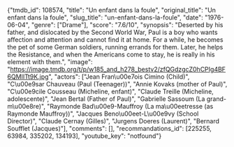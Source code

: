 {"tmdb_id": 108574, "title": "Un enfant dans la foule", "original_title": "Un enfant dans la foule", "slug_title": "un-enfant-dans-la-foule", "date": "1976-06-04", "genre": ["Drame"], "score": "7.6/10", "synopsis": "Deserted by his father, and dislocated by the Second World War, Paul is a boy who wants affection and attention and cannot find it at home. For a while, he becomes the pet of some German soldiers, running errands for them. Later, he helps the Resistance, and when the Americans come to stay, he is really in his element with them.", "image": "https://image.tmdb.org/t/p/w185_and_h278_bestv2/zfQGdzgcZ0hCPIg4BF6QMIITt9K.jpg", "actors": ["Jean Fran\u00e7ois Cimino (Child)", "C\u00e9sar Chauveau (Paul (Teenager))", "Annie Kovaks (mother of Paul)", "C\u00e9cile Cousseau (Micheline, enfant)", "Claude Treille (Micheline, adolescente)", "Jean Bertal (Father of Paul)", "Gabrielle Sassoum (La grand-m\u00e8re)", "Raymonde Bad\u00e9-Mauffroy (La ma\u00eetresse (as Raymonde Mauffroy))", "Jacques Beno\u00eet-L\u00e9vy (School Director)", "Claude Cernay (Gilles)", "Jurgens Doeres (Laurent)", "Bernard Soufflet (Jacques)"], "comments": [], "recommandations_id": [225255, 63984, 335202, 134193], "youtube_key": "notfound"}